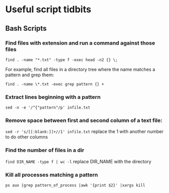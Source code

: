 Useful script tidbits
=====================

## Bash Scripts ##

### Find files with extension and run a command against those files ###
`find . -name "*.txt" -type f -exec head -n2 {} \;`

For example, find all files in a directory tree where the name matches a pattern and grep them:

`find . -name \*.txt -exec grep pattern {} +`

### Extract lines beginning with a pattern ###
`sed -n -e '/^{"pattern"/p' infile.txt` 

### Remove space between first and second column of a text file: ###
`sed -r 's/[[:blank:]]+//1' infile.txt`
replace the 1 with another number to do other columns

### Find the number of files in a dir ###
`find DIR_NAME -type f | wc -l`
replace DIR_NAME with the directory

### Kill all processes matching a pattern ###
`ps aux |grep pattern_of_process |awk '{print $2}' |xargs kill`
